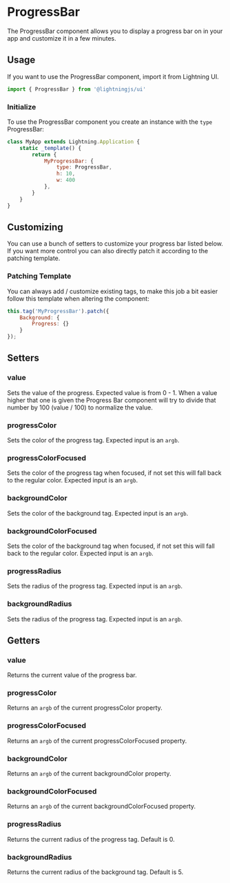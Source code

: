 # ProgressBar

The ProgressBar component allows you to display a progress bar on in your app and customize it in a few minutes.

## Usage

If you want to use the ProgressBar component, import it from Lightning UI.

```js
import { ProgressBar } from '@lightningjs/ui'
```

### Initialize

To use the ProgressBar component you create an instance with the `type` ProgressBar:

```js
class MyApp extends Lightning.Application {
    static _template() {
        return {
            MyProgressBar: {
                type: ProgressBar, 
                h: 10,
                w: 400
            },
        }
    }
}
```
## Customizing

You can use a bunch of setters to customize your progress bar listed below. If you want more control you can also directly patch it according to the patching template.

### Patching Template

You can always add / customize existing tags, to make this job a bit easier follow this template when altering the component:

```js
this.tag('MyProgressBar').patch({
    Background: {
        Progress: {}
    }
});
```

## Setters

### value
Sets the value of the progress. Expected value is from 0 - 1. When a value higher that one is given the Progress Bar component will try to divide that number by 100 (value / 100) to normalize the value.

### progressColor
Sets the color of the progress tag. Expected input is an `argb`.

### progressColorFocused
Sets the color of the progress tag when focused, if not set this will fall back to the regular color. Expected input is an `argb`.

### backgroundColor
Sets the color of the background tag. Expected input is an `argb`.

### backgroundColorFocused
Sets the color of the background tag when focused, if not set this will fall back to the regular color. Expected input is an `argb`.

### progressRadius
Sets the radius of the progress tag. Expected input is an `argb`.

### backgroundRadius
Sets the radius of the progress tag. Expected input is an `argb`.

## Getters

### value
Returns the current value of the progress bar.

### progressColor
Returns an `argb` of the current progressColor property.

### progressColorFocused
Returns an `argb` of the current progressColorFocused property.

### backgroundColor
Returns an `argb` of the current backgroundColor property.

### backgroundColorFocused
Returns an `argb` of the current backgroundColorFocused property.

### progressRadius
Returns the current radius of the progress tag. Default is 0.

### backgroundRadius
Returns the current radius of the background tag. Default is 5.